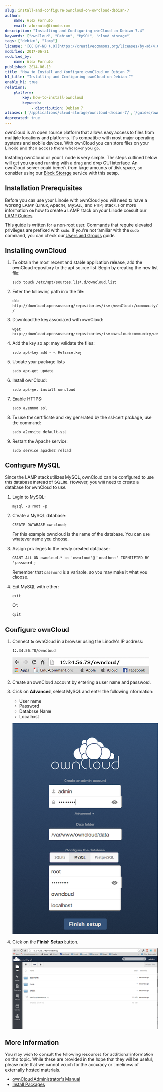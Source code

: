 ```yaml
---
slug: install-and-configure-owncloud-on-owncloud-debian-7
author:
    name: Alex Fornuto
    email: afornuto@linode.com
description: "Installing and Configuring ownCloud on Debian 7.4"
keywords: ["ownCloud", "Debian", "MySQL", "cloud storage"]
tags: ["debian", "lamp"]
license: '[CC BY-ND 4.0](https://creativecommons.org/licenses/by-nd/4.0)'
modified: 2017-06-21
modified_by:
    name: Alex Fornuto
published: 2014-06-10
title: "How to Install and Configure ownCloud on Debian 7"
h1_title: "Installing and Configuring ownCloud on Debian 7"
enable_h1: true
relations:
    platform:
        key: how-to-install-owncloud
        keywords:
            - distribution: Debian 7
aliases: ['/applications/cloud-storage/owncloud-debian-7/','/guides/owncloud-debian-7/']
deprecated: true
---
```


ownCloud is an open source platform that allows easy access to files from multiple locations and platforms. It's compatible with most major operating systems and mobile devices. With ownCloud you can store files on your Linode and then access them wherever you go.

Installing ownCloud on your Linode is very simple. The steps outlined below will get you up and running with a drag and drop GUI interface. An ownCloud server could benefit from large amounts of disk space, so consider using our [Block Storage](/docs/products/storage/block-storage/) service with this setup.

## Installation Prerequisites

Before you can use your Linode with ownCloud you will need to have a working LAMP (Linux, Apache, MySQL, and PHP) stack. For more information on how to create a LAMP stack on your Linode consult our [LAMP Guides](/docs/websites/lamp/).

This guide is written for a non-root user. Commands that require elevated privileges are prefixed with `sudo`. If you're not familiar with the `sudo` command, you can check our [Users and Groups](/docs/guides/linux-users-and-groups/) guide.

## Installing ownCloud

1.  To obtain the most recent and stable application release, add the ownCloud repository to the apt source list. Begin by creating the new list file:

        sudo touch /etc/apt/sources.list.d/owncloud.list

2.  Enter the following path into the file:

        deb http://download.opensuse.org/repositories/isv:/ownCloud:/community/Debian_7.0/ /

3.  Download the key associated with ownCloud:

        wget http://download.opensuse.org/repositories/isv:ownCloud:community/Debian_7.0/Release.key

4.  Add the key so apt may validate the files:

        sudo apt-key add - < Release.key

5.  Update your package lists:

        sudo apt-get update

6.  Install ownCloud:

        sudo apt-get install owncloud

7.  Enable HTTPS:

        sudo a2enmod ssl

8.  To use the certificate and key generated by the ssl-cert package, use the command:

        sudo a2ensite default-ssl

9.  Restart the Apache service:

        sudo service apache2 reload

## Configure MySQL

Since the LAMP stack utilizes MySQL, ownCloud can be configured to use this database instead of SQLite. However, you will need to create a database for ownCloud to use.

1.  Login to MySQL:

        mysql -u root -p

2.  Create a MySQL database:

        CREATE DATABASE owncloud;

    For this example owncloud is the name of the database. You can use whatever name you choose.

3.  Assign privileges to the newly created database:

        GRANT ALL ON owncloud.* to 'owncloud'@'localhost' IDENTIFIED BY 'password';

    Remember that `password` is a variable, so you may make it what you choose.

4.  Exit MySQL with either:

        exit

    Or:

        quit

## Configure ownCloud

1.  Connect to ownCloud in a browser using the Linode's IP address:

        12.34.56.78/owncloud

    ![Address bar](1731-address-bar.png)

2.  Create an ownCloud account by entering a user name and password.
3.  Click on **Advanced**, select MySQL and enter the following information:

    -   User name
    -   Password
    -   Database Name
    -   Localhost

    ![Configuring ownCloud advanced settings.](1733-owncloud-advanced-settings.png)

4.  Click on the **Finish Setup** button.

    ![Accessing ownCloud.](1732-owncloud-2.png)

## More Information

You may wish to consult the following resources for additional information on this topic. While these are provided in the hope that they will be useful, please note that we cannot vouch for the accuracy or timeliness of externally hosted materials.

 - [ownCloud Administrator's Manual](http://doc.owncloud.org/server/6.0/admin_manual/installation/installation_source.html)
 - [Install Packages](http://software.opensuse.org/download.html?project=isv:ownCloud:community&package=owncloud)
